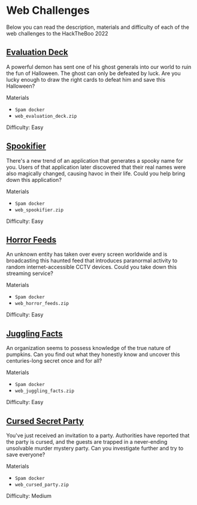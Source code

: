 # Web Challenges

Below you can read the description, materials and difficulty of each of the web challenges to the HackTheBoo 2022

## [Evaluation Deck](./1-Evaluation-Deck.md)

A powerful demon has sent one of his ghost generals into our world to ruin the fun of Halloween. The ghost can only be defeated by luck. Are you lucky enough to draw the right cards to defeat him and save this Halloween?

Materials
- `Spam docker`
- `web_evaluation_deck.zip`

Difficulty: Easy

## [Spookifier](./2-Spookifier.md)

There's a new trend of an application that generates a spooky name for you. Users of that application later discovered that their real names were also magically changed, causing havoc in their life. Could you help bring down this application?

Materials
- `Spam docker`
- `web_spookifier.zip`

Difficulty: Easy


## [Horror Feeds](./3-Horror-Feeds.md)

An unknown entity has taken over every screen worldwide and is broadcasting this haunted feed that introduces paranormal activity to random internet-accessible CCTV devices. Could you take down this streaming service?

Materials
- `Spam docker`
- `web_horror_feeds.zip`

Difficulty: Easy

## [Juggling Facts](./4-Juggling-Facts.md)

An organization seems to possess knowledge of the true nature of pumpkins. Can you find out what they honestly know and uncover this centuries-long secret once and for all?

Materials
- `Spam docker`
- `web_juggling_facts.zip`

Difficulty: Easy

## [Cursed Secret Party](./5-Cursed-Secret-Party.md)

You've just received an invitation to a party. Authorities have reported that the party is cursed, and the guests are trapped in a never-ending unsolvable murder mystery party. Can you investigate further and try to save everyone?

Materials
- `Spam docker`
- `web_cursed_party.zip`

Difficulty: Medium

